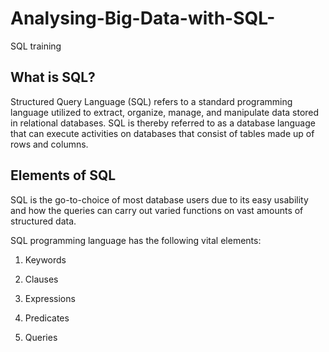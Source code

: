 # Analysing-Big-Data-with-SQL-
SQL training

## What is SQL?
Structured Query Language (SQL) refers to a standard programming language utilized to extract, organize, manage, and manipulate data stored in relational databases.
SQL is thereby referred to as a database language that can execute activities on databases that consist of tables made up of rows and columns.

## Elements of SQL
SQL is the go-to-choice of most database users due to its easy usability and how the queries can carry out varied functions on vast amounts of structured data.

SQL programming language has the following vital elements:

1. Keywords

2. Clauses

3. Expressions

4. Predicates

5. Queries
